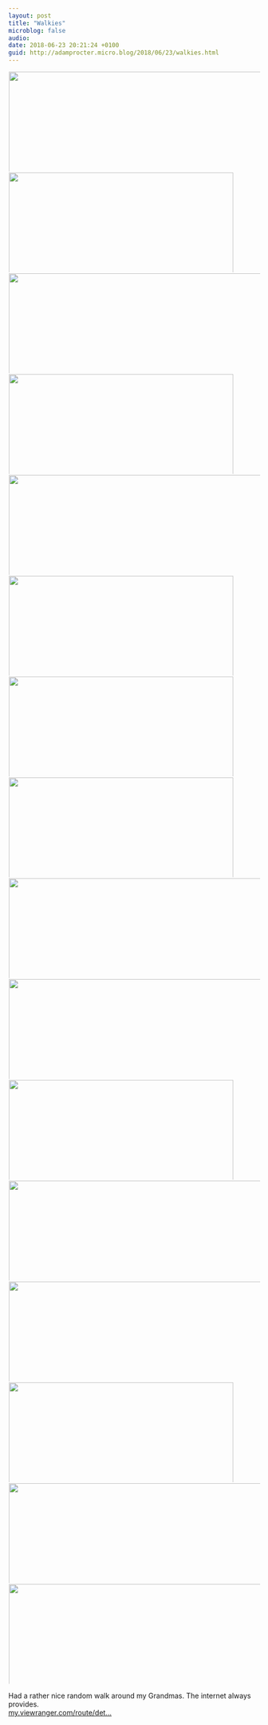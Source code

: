 ```yaml
---
layout: post
title: "Walkies"
microblog: false
audio: 
date: 2018-06-23 20:21:24 +0100
guid: http://adamprocter.micro.blog/2018/06/23/walkies.html
---
```



<a href="http://discursive.adamprocter.co.uk/uploads/2018/a220fa8817.jpg"><img src="http://discursive.adamprocter.co.uk/uploads/2018/a220fa8817.jpg" width="277" height="600" style="display: inline-block; max-height: 200px; width: auto; padding: 1px;" class="sunlit_image" /></a><a href="http://discursive.adamprocter.co.uk/uploads/2018/f92385c194.jpg"><img src="http://discursive.adamprocter.co.uk/uploads/2018/f92385c194.jpg" width="600" height="450" style="display: inline-block; max-height: 200px; width: auto; padding: 1px;" class="sunlit_image" /></a><a href="http://discursive.adamprocter.co.uk/uploads/2018/780585eea6.jpg"><img src="http://discursive.adamprocter.co.uk/uploads/2018/780585eea6.jpg" width="450" height="600" style="display: inline-block; max-height: 200px; width: auto; padding: 1px;" class="sunlit_image" /></a><a href="http://discursive.adamprocter.co.uk/uploads/2018/218f60cbb5.jpg"><img src="http://discursive.adamprocter.co.uk/uploads/2018/218f60cbb5.jpg" width="600" height="450" style="display: inline-block; max-height: 200px; width: auto; padding: 1px;" class="sunlit_image" /></a><a href="http://discursive.adamprocter.co.uk/uploads/2018/12c38910a7.jpg"><img src="http://discursive.adamprocter.co.uk/uploads/2018/12c38910a7.jpg" width="450" height="600" style="display: inline-block; max-height: 200px; width: auto; padding: 1px;" class="sunlit_image" /></a><a href="http://discursive.adamprocter.co.uk/uploads/2018/fbe64bd359.jpg"><img src="http://discursive.adamprocter.co.uk/uploads/2018/fbe64bd359.jpg" width="600" height="450" style="display: inline-block; max-height: 200px; width: auto; padding: 1px;" class="sunlit_image" /></a><a href="http://discursive.adamprocter.co.uk/uploads/2018/cfe66a6c8d.jpg"><img src="http://discursive.adamprocter.co.uk/uploads/2018/cfe66a6c8d.jpg" width="600" height="450" style="display: inline-block; max-height: 200px; width: auto; padding: 1px;" class="sunlit_image" /></a><a href="http://discursive.adamprocter.co.uk/uploads/2018/7afab1edb2.jpg"><img src="http://discursive.adamprocter.co.uk/uploads/2018/7afab1edb2.jpg" width="600" height="450" style="display: inline-block; max-height: 200px; width: auto; padding: 1px;" class="sunlit_image" /></a><a href="http://discursive.adamprocter.co.uk/uploads/2018/ac20829b68.jpg"><img src="http://discursive.adamprocter.co.uk/uploads/2018/ac20829b68.jpg" width="450" height="600" style="display: inline-block; max-height: 200px; width: auto; padding: 1px;" class="sunlit_image" /></a><a href="http://discursive.adamprocter.co.uk/uploads/2018/1c570e14cc.jpg"><img src="http://discursive.adamprocter.co.uk/uploads/2018/1c570e14cc.jpg" width="450" height="600" style="display: inline-block; max-height: 200px; width: auto; padding: 1px;" class="sunlit_image" /></a><a href="http://discursive.adamprocter.co.uk/uploads/2018/3c74a8a18a.jpg"><img src="http://discursive.adamprocter.co.uk/uploads/2018/3c74a8a18a.jpg" width="600" height="450" style="display: inline-block; max-height: 200px; width: auto; padding: 1px;" class="sunlit_image" /></a><a href="http://discursive.adamprocter.co.uk/uploads/2018/3e6d145af7.jpg"><img src="http://discursive.adamprocter.co.uk/uploads/2018/3e6d145af7.jpg" width="450" height="600" style="display: inline-block; max-height: 200px; width: auto; padding: 1px;" class="sunlit_image" /></a><a href="http://discursive.adamprocter.co.uk/uploads/2018/5194e0a65f.jpg"><img src="http://discursive.adamprocter.co.uk/uploads/2018/5194e0a65f.jpg" width="450" height="600" style="display: inline-block; max-height: 200px; width: auto; padding: 1px;" class="sunlit_image" /></a><a href="http://discursive.adamprocter.co.uk/uploads/2018/5577e3b3b1.jpg"><img src="http://discursive.adamprocter.co.uk/uploads/2018/5577e3b3b1.jpg" width="600" height="450" style="display: inline-block; max-height: 200px; width: auto; padding: 1px;" class="sunlit_image" /></a><a href="http://discursive.adamprocter.co.uk/uploads/2018/dec44261c6.jpg"><img src="http://discursive.adamprocter.co.uk/uploads/2018/dec44261c6.jpg" width="450" height="600" style="display: inline-block; max-height: 200px; width: auto; padding: 1px;" class="sunlit_image" /></a><a href="http://discursive.adamprocter.co.uk/uploads/2018/2a4e9a4b03.jpg"><img src="http://discursive.adamprocter.co.uk/uploads/2018/2a4e9a4b03.jpg" width="450" height="600" style="display: inline-block; max-height: 200px; width: auto; padding: 1px;" class="sunlit_image" /></a>

Had a rather nice random walk around my Grandmas. The internet always provides. <br />[my.viewranger.com/route/det...](http://my.viewranger.com/route/details/MjNfNzkxNQ==) 

